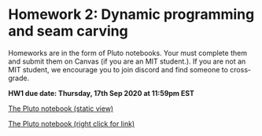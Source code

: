 # Homework 2: Dynamic programming and seam carving

Homeworks are in the form of Pluto notebooks. Your must complete them and submit them on Canvas (if you are an MIT student.). If you are not an MIT student, we encourage you to join discord and find someone to cross-grade.

**HW1 due date: Thursday, 17th Sep 2020 at 11:59pm EST**

[The Pluto notebook (static view)](https://htmlpreview.github.io/?https://github.com/mitmath/18S191/blob/master/homework/homework2/hw2.html)

[The Pluto notebook (right click for link)](https://github.com/mitmath/18S191/blob/master/homework/homework2/hw2.jl)

